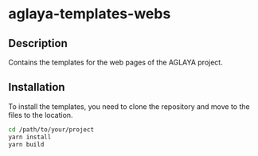 # aglaya-templates-webs

## Description
Contains the templates for the web pages of the AGLAYA project.

## Installation
To install the templates, you need to clone the repository and move to the files to the  location.

```bash
cd /path/to/your/project
yarn install
yarn build
```
